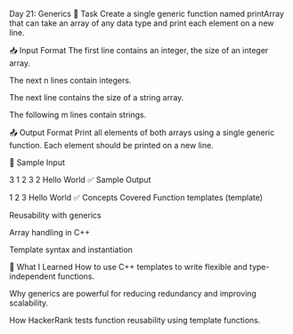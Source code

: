 
Day 21: Generics
🧠 Task
Create a single generic function named printArray that can take an array of any data type and print each element on a new line.

📥 Input Format
The first line contains an integer, the size of an integer array.

The next n lines contain integers.

The next line contains the size of a string array.

The following m lines contain strings.

📤 Output Format
Print all elements of both arrays using a single generic function. Each element should be printed on a new line.

🧪 Sample Input

3
1
2
3
2
Hello
World
✅ Sample Output

1
2
3
Hello
World
✅ Concepts Covered
Function templates (template<class T>)

Reusability with generics

Array handling in C++

Template syntax and instantiation

🚀 What I Learned
How to use C++ templates to write flexible and type-independent functions.

Why generics are powerful for reducing redundancy and improving scalability.

How HackerRank tests function reusability using template functions.








